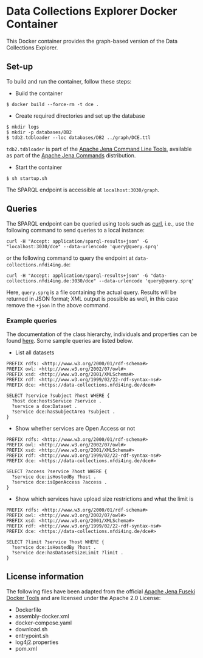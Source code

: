 # Data Collections Explorer Docker Container

This Docker container provides the graph-based version of the Data Collections Explorer.

## Set-up

To build and run the container, follow these steps:

- Build the container
```
$ docker build --force-rm -t dce .
```
- Create required directories and set up the database
```
$ mkdir logs
$ mkdir -p databases/DB2
$ tdb2.tdbloader --loc databases/DB2 ../graph/DCE.ttl
```
`tdb2.tdbloader` is part of the [Apache Jena Command Line Tools](https://jena.apache.org/documentation//tdb2/tdb2_cmds.html),
available as part of the [Apache Jena Commands](https://jena.apache.org/download/index.cgi)
distribution.
- Start the container
```
$ sh startup.sh
```
The SPARQL endpoint is accessible at `localhost:3030/graph`.

## Queries

The SPARQL endpoint can be queried using tools such as [curl](https://curl.se),
i.e., use the following command to send queries to a local instance:
```
curl -H "Accept: application/sparql-results+json" -G "localhost:3030/dce" --data-urlencode 'query@query.sprq'
```
or the following command to query the endpoint at ```data-collections.nfdi4ing.de```:
```
curl -H "Accept: application/sparql-results+json" -G "data-collections.nfdi4ing.de:3030/dce" --data-urlencode 'query@query.sprq'
```
Here, `query.sprq` is a file containing the actual query. Results will be returned
in JSON format; XML output is possible as well, in this case remove the `+json` in the
above command.

### Example queries

The documentation of the class hierarchy, individuals and properties can be
found [here](../graph/README.md). Some sample queries are listed below.

- List all datasets
```
PREFIX rdfs: <http://www.w3.org/2000/01/rdf-schema#>
PREFIX owl: <http://www.w3.org/2002/07/owl#>
PREFIX xsd: <http://www.w3.org/2001/XMLSchema#>
PREFIX rdf: <http://www.w3.org/1999/02/22-rdf-syntax-ns#>
PREFIX dce: <https://data-collections.nfdi4ing.de/dce#>

SELECT ?service ?subject ?host WHERE {
  ?host dce:hostsService ?service .
  ?service a dce:Dataset .
  ?service dce:hasSubjectArea ?subject .
}
```

- Show whether services are Open Access or not
```
PREFIX rdfs: <http://www.w3.org/2000/01/rdf-schema#>
PREFIX owl: <http://www.w3.org/2002/07/owl#>
PREFIX xsd: <http://www.w3.org/2001/XMLSchema#>
PREFIX rdf: <http://www.w3.org/1999/02/22-rdf-syntax-ns#>
PREFIX dce: <https://data-collections.nfdi4ing.de/dce#>

SELECT ?access ?service ?host WHERE {
  ?service dce:isHostedBy ?host .
  ?service dce:isOpenAccess ?access .
}
```

- Show which services have upload size restrictions and what the limit is
```
PREFIX rdfs: <http://www.w3.org/2000/01/rdf-schema#>
PREFIX owl: <http://www.w3.org/2002/07/owl#>
PREFIX xsd: <http://www.w3.org/2001/XMLSchema#>
PREFIX rdf: <http://www.w3.org/1999/02/22-rdf-syntax-ns#>
PREFIX dce: <https://data-collections.nfdi4ing.de/dce#>

SELECT ?limit ?service ?host WHERE {
  ?service dce:isHostedBy ?host .
  ?service dce:hasDatasetSizeLimit ?limit .
}
```

## License information

The following files have been adapted from the official [Apache Jena Fuseki Docker Tools](https://github.com/apache/jena/tree/main/jena-fuseki2/jena-fuseki-docker) and are licensed under the Apache 2.0 License:
- Dockerfile
- assembly-docker.xml
- docker-compose.yaml
- download.sh
- entrypoint.sh
- log4j2.properties
- pom.xml
